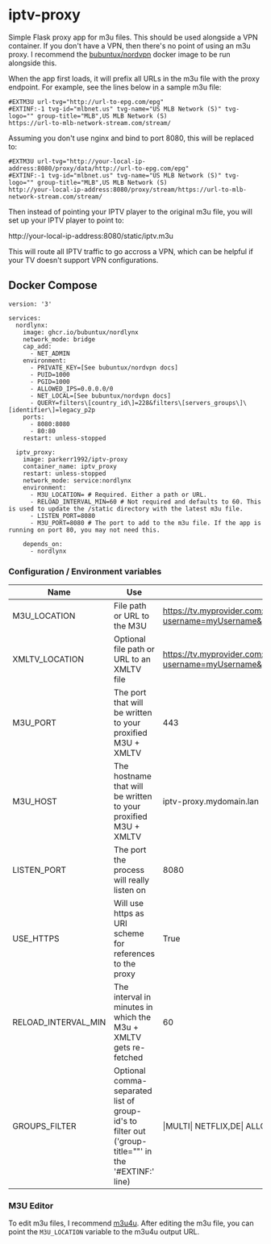 # iptv-proxy
Simple Flask proxy app for m3u files. This should be used alongside a VPN container. If you don't have a VPN, then there's no point of using an m3u proxy. I recommend the [bubuntux/nordvpn](https://github.com/bubuntux/nordlynx) docker image to be run alongside this.

When the app first loads, it will prefix all URLs in the m3u file with the proxy endpoint.
For example, see the lines below in a sample m3u file:

```
#EXTM3U url-tvg="http://url-to-epg.com/epg"
#EXTINF:-1 tvg-id="mlbnet.us" tvg-name="US MLB Network (S)" tvg-logo="" group-title="MLB",US MLB Network (S)
https://url-to-mlb-network-stream.com/stream/
```

Assuming you don't use nginx and bind to port 8080, this will be replaced to:

```
#EXTM3U url-tvg="http://your-local-ip-address:8080/proxy/data/http://url-to-epg.com/epg"
#EXTINF:-1 tvg-id="mlbnet.us" tvg-name="US MLB Network (S)" tvg-logo="" group-title="MLB",US MLB Network (S)
http://your-local-ip-address:8080/proxy/stream/https://url-to-mlb-network-stream.com/stream/
```

Then instead of pointing your IPTV player to the original m3u file, you will set up your IPTV player to point to:

http://your-local-ip-address:8080/static/iptv.m3u

This will route all IPTV traffic to go accross a VPN, which can be helpful if your TV doesn't support VPN configurations.

## Docker Compose

```
version: '3'

services:
  nordlynx:
    image: ghcr.io/bubuntux/nordlynx
    network_mode: bridge
    cap_add:
      - NET_ADMIN
    environment:
      - PRIVATE_KEY=[See bubuntux/nordvpn docs]
      - PUID=1000
      - PGID=1000
      - ALLOWED_IPS=0.0.0.0/0
      - NET_LOCAL=[See bubuntux/nordvpn docs]
      - QUERY=filters\[country_id\]=228&filters\[servers_groups\]\[identifier\]=legacy_p2p
    ports:
      - 8080:8080
      - 80:80
    restart: unless-stopped

  iptv_proxy:
    image: parkerr1992/iptv-proxy
    container_name: iptv_proxy
    restart: unless-stopped
    network_mode: service:nordlynx
    environment:
      - M3U_LOCATION= # Required. Either a path or URL.
      - RELOAD_INTERVAL_MIN=60 # Not required and defaults to 60. This is used to update the /static directory with the latest m3u file.
      - LISTEN_PORT=8080
      - M3U_PORT=8080 # The port to add to the m3u file. If the app is running on port 80, you may not need this.

    depends_on:
      - nordlynx
```

### Configuration / Environment variables
| Name | Use | Example |
|--|--|--|
| M3U_LOCATION | File path or URL to the M3U | https://tv.myprovider.com:80/get.php?username=myUsername&password=myPassword&type=mpegts&output=m3u_plus |
| XMLTV_LOCATION | Optional file path or URL to an XMLTV file | https://tv.myprovider.com:80/xmltv.php?username=myUsername&password=myPassword |
| M3U_PORT | The port that will be written to your proxified M3U + XMLTV | 443 |
| M3U_HOST | The hostname that will be written to your proxified M3U + XMLTV | iptv-proxy.mydomain.lan |
| LISTEN_PORT | The port the process will really listen on | 8080 |
| USE_HTTPS | Will use https as URI scheme for references to the proxy | True |
| RELOAD_INTERVAL_MIN | The interval in minutes in which the M3u + XMLTV gets re-fetched | 60 |
| GROUPS_FILTER | Optional comma-separated list of group-id's to filter out ('group-title="<groupname>"' in the '#EXTINF:' line) | \|MULTI\| NETFLIX,DE\| ALLGEMEIN,to check

### M3U Editor

To edit m3u files, I recommend [m3u4u](http://m3u4u.com). After editing the m3u file, you can point the `M3U_LOCATION` variable to the m3u4u output URL.
